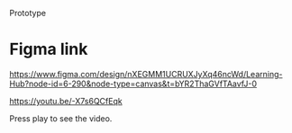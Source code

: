Prototype

# Figma link

https://www.figma.com/design/nXEGMM1UCRUXJyXq46ncWd/Learning-Hub?node-id=6-290&node-type=canvas&t=bYR2ThaGVfTAavfJ-0


https://youtu.be/-X7s6QCfEqk

Press play to see the video.
